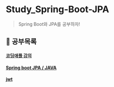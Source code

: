 # Study_Spring-Boot-JPA

> Spring Boot와 JPA를 공부하자!

## 📝 공부목록

#### [코딩애플 강의](https://codingapple.com/)
#### [Spring boot JPA / JAVA](https://github.com/Jaesang98/Study_SpringBoot-JPA/blob/main/spring-base)
#### [jwt](https://github.com/Jaesang98/Study_SpringBoot-JPA/tree/main/jwt/src/main/java/com/example/jwt)
